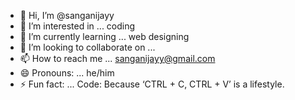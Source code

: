 - 👋 Hi, I’m @sanganijayy
- 👀 I’m interested in ... coding
- 🌱 I’m currently learning ... web designing
- 💞️ I’m looking to collaborate on ...
- 📫 How to reach me ... sanganijayy@gmail.com
- 😄 Pronouns: ... he/him
- ⚡ Fun fact: ... Code: Because ‘CTRL + C, CTRL + V’ is a lifestyle.

<!---
sanganijayy/sanganijayy is a ✨ special ✨ repository because its `README.md` (this file) appears on your GitHub profile.
You can click the Preview link to take a look at your changes.
--->
